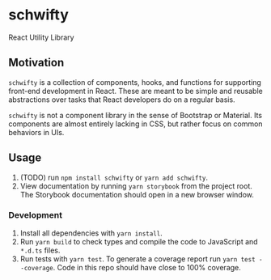 # schwifty

React Utility Library

## Motivation

`schwifty` is a collection of components, hooks, and
functions for supporting front-end development in React.
These are meant to be simple and reusable abstractions
over tasks that React developers do on a regular basis.

`schwifty` is not a component library in the sense of
Bootstrap or Material. Its components are almost entirely
lacking in CSS, but rather focus on common behaviors
in UIs.

## Usage

1. (TODO) run `npm install schwifty` or `yarn add schwifty`.
2. View documentation by running `yarn storybook` from the project root.
The Storybook documentation should open in a new browser window.

### Development

1. Install all dependencies with `yarn install`.
2. Run `yarn build` to check types and compile the
   code to JavaScript and `*.d.ts` files.
3. Run tests with `yarn test`. To generate a coverage report
   run `yarn test --coverage`. Code in this repo should have
   close to 100% coverage.
